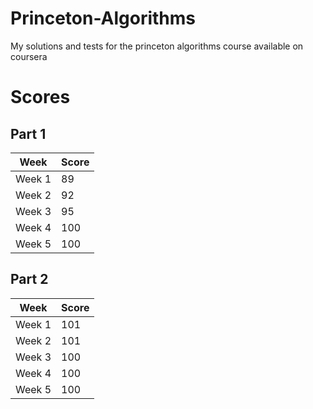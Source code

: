 # Princeton-Algorithms
My solutions and tests for the princeton algorithms course available on coursera

# Scores
## Part 1
| Week | Score|
| ----------- | ----------- |
| Week 1 | 89 |
| Week 2 | 92 |
| Week 3 | 95 |
| Week 4 | 100 |
| Week 5 | 100 |


## Part 2
| Week | Score|
| ----------- | ----------- |
| Week 1 | 101 |
| Week 2 | 101 |
| Week 3 | 100 |
| Week 4 | 100 |
| Week 5 | 100 |
